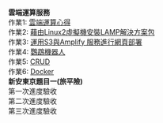 **雲端運算服務**  
作業1: [雲端運算心得](https://github.com/LinHsiaoChi/Fin-tech/blob/main/0308)  
作業2: [藉由Linux2虛擬機安裝LAMP解決方案包](https://youtu.be/25evBWIVyPg)  
作業3: [運用S3與Amplify 服務進行網頁部署](https://youtu.be/mOKwLeieito)  
作業4: [鸚鵡機器人](https://youtu.be/iiKXG7ZFnE4)  
作業5: [CRUD](https://youtu.be/CTIXEydQ8lo)  
作業6: [Docker](https://youtu.be/1Q8VkuG4QbI)  
**新安東京題目一(旅平險)**  
第一次進度驗收  
第二次進度驗收  
第三次進度驗收  
